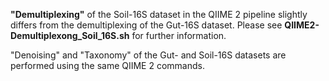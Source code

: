 **"Demultiplexing"** of the Soil-16S dataset in the QIIME 2 pipeline slightly differs from the demultiplexing of the Gut-16S dataset. Please see **QIIME2-Demultiplexong_Soil_16S.sh** for further information.

"Denoising" and "Taxonomy" of the Gut- and Soil-16S datasets are performed using the same QIIME 2 commands.
